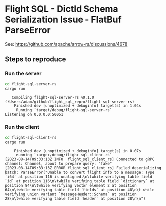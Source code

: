 # Flight SQL - DictId Schema Serialization Issue - FlatBuf ParseError
See: https://github.com/apache/arrow-rs/discussions/4678

## Steps to reproduce

### Run the server

```bash
cd flight-sql-server-rs
cargo run
```
```
   Compiling flight-sql-server-rs v0.1.0 (/Users/adam/github/flight_sql_repro/flight-sql-server-rs)
    Finished dev [unoptimized + debuginfo] target(s) in 1.04s
     Running `target/debug/flight-sql-server-rs`
Listening on 0.0.0.0:50051
```

### Run the client

```bash
cd flight-sql-client-rs
cargo run
```
```
    Finished dev [unoptimized + debuginfo] target(s) in 0.07s
     Running `target/debug/flight-sql-client-rs`
[2023-08-14T09:33:13Z INFO  flight_sql_client_rs] Connected to gRPC channel: Channel, about to prepare query: "fake"
[2023-08-14T09:33:13Z ERROR flight_sql_client_rs] Failed deserializing batch: ParseError("Unable to convert flight info to a message: Type `i64` at position 116 is unaligned.\n\twhile verifying table field `id` at position 116\n\twhile verifying table field `dictionary` at position 84\n\twhile verifying vector element 2 at position 64\n\twhile verifying table field `fields` at position 48\n\t while verifying union variant `MessageHeader::Schema` at position 28\n\twhile verifying table field `header` at position 28\n\n")
```